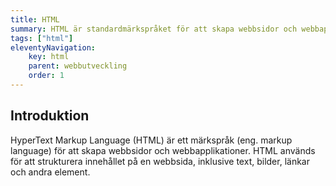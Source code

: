 ```yaml
---
title: HTML
summary: HTML är standardmärkspråket för att skapa webbsidor och webbapplikationer.
tags: ["html"]
eleventyNavigation:
    key: html
    parent: webbutveckling
    order: 1
---
```




## Introduktion

HyperText Markup Language (HTML) är ett märkspråk (eng. markup language) för att skapa webbsidor och webbapplikationer. HTML används för att strukturera innehållet på en webbsida, inklusive text, bilder, länkar och andra element.